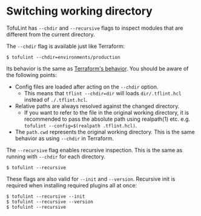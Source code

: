 # Switching working directory

TofuLint has `--chdir` and `--recursive` flags to inspect modules that are different from the current directory.

The `--chdir` flag is available just like Terraform:

```console
$ tofulint --chdir=environments/production
```

Its behavior is the same as [Terraform's behavior](https://developer.hashicorp.com/terraform/cli/commands#switching-working-directory-with-chdir). You should be aware of the following points:

- Config files are loaded after acting on the `--chdir` option.
  - This means that `tflint --chdir=dir` will loads `dir/.tflint.hcl` instead of `./.tflint.hcl`.
- Relative paths are always resolved against the changed directory.
  - If you want to refer to the file in the original working directory, it is recommended to pass the absolute path using realpath(1) etc. e.g. `tofulint --config=$(realpath .tflint.hcl)`.
- The `path.cwd` represents the original working directory. This is the same behavior as using `--chdir` in Terraform.

The `--recursive` flag enables recursive inspection. This is the same as running with `--chdir` for each directory.

```console
$ tofulint --recursive
```

These flags are also valid for `--init` and `--version`. Recursive init is required when installing required plugins all at once:

```console
$ tofulint --recursive --init
$ tofulint --recursive --version
$ tofulint --recursive
```
